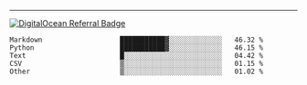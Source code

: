 ---
[![DigitalOcean Referral Badge](https://web-platforms.sfo2.digitaloceanspaces.com/WWW/Badge%203.svg)](https://www.digitalocean.com/?refcode=37fa54d82492&utm_campaign=Referral_Invite&utm_medium=Referral_Program&utm_source=badge)

<!--START_SECTION:waka-->

```text
Markdown                   ███████████▓░░░░░░░░░░░░░   46.32 %
Python                     ███████████▓░░░░░░░░░░░░░   46.15 %
Text                       █░░░░░░░░░░░░░░░░░░░░░░░░   04.42 %
CSV                        ▒░░░░░░░░░░░░░░░░░░░░░░░░   01.15 %
Other                      ▒░░░░░░░░░░░░░░░░░░░░░░░░   01.02 %
```

<!--END_SECTION:waka-->


[linkedin]: https://www.linkedin.com/in/mohamed-elh/

